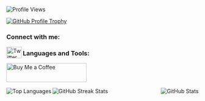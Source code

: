 <!-- Profile Views Counter -->
<p align="left">
    <img src="https://komarev.com/ghpvc/?username=voidsshadows&label=Profile%20views&color=0e75b6&style=flat" alt="Profile Views" />
</p>

<!-- GitHub Profile Trophy -->
<p align="left">
    <a href="https://github.com/ryo-ma/github-profile-trophy">
        <img src="https://github-profile-trophy.vercel.app/?username=voidsshadows" alt="GitHub Profile Trophy" />
    </a>
</p>

<!-- Connect with Me -->
<h3 align="left">Connect with me:</h3>
<p align="left">
    <a href="https://twitter.com/thevoidsshadows" target="blank">
        <img align="left" src="https://raw.githubusercontent.com/rahuldkjain/github-profile-readme-generator/master/src/images/icons/Social/twitter.svg" alt="Twitter" height="30" width="40" />
    </a>
</p>

<!-- Languages and Tools -->
<h3 align="left">Languages and Tools:</h3>
<p align="left">
    <!-- List your icons and links here -->
</p>

<!-- Support -->
<p align="left">
    <a href="https://www.buymeacoffee.com/voidsshadows">
        <img align="left" src="https://cdn.buymeacoffee.com/buttons/v2/default-yellow.png" height="50" width="210" alt="Buy Me a Coffee" />
    </a>
</p>

<br>
<br>
<br>

<!-- Top Languages and GitHub Streak Stats -->
<p align="left">
    <img align="left" src="https://github-readme-stats.vercel.app/api/top-langs?username=voidsshadows&show_icons=true&locale=en&layout=compact" alt="Top Languages" />
</p>
<p align="left">
    <img align="left" src="https://github-readme-streak-stats.herokuapp.com/?user=voidsshadows" alt="GitHub Streak Stats" />
</p>

<!-- GitHub Stats -->
<p>
    <img align="right" src="https://github-readme-stats.vercel.app/api?username=voidsshadows&show_icons=true&locale=en" alt="GitHub Stats" />
</p>
